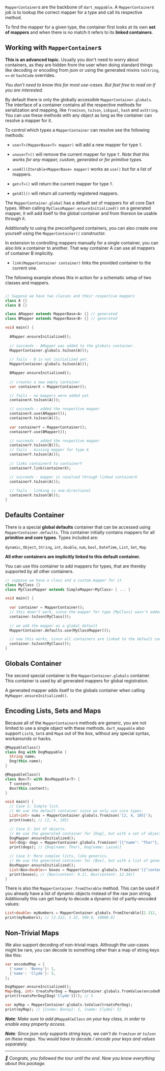`MapperContainer`s are the backbone of `dart_mappable`. A `MapperContainer`s job is to lookup the correct
mapper for a type and call its respective method.

To find the mapper for a given type, the container first looks at its own **set of mappers** and when 
there is no match it refers to its **linked containers**.

## Working with `MapperContainer`s

**This is an advanced topic.** Usually you don't need to worry about containers, as they are hidden from the user when doing standard
things like decoding or encoding from json or using the generated mixins `toString`, `==` or `hashCode` overrides.

*You don't need to know this for most use-cases. But feel free to read on if you are interested.*

By default there is only the globally accessible `MapperContainer.globals`. The interface of a container contains all the respective methods for 
serialization and mapping, like `fromJson`, `toJson`, `isEqual`, `hash` and `asString`. You can use these methods with any object as long
as the container can resolve a mapper for it.

To control which types a `MapperContainer` can resolve see the following methods:

- `use<T>(MapperBase<T> mapper)` will add a new mapper for type `T`.
- `unuse<T>()` will remove the current mapper for type `T`. *Note that this works for any mapper, custom, generated or for primitive types.*
- `useAll(Iterable<MapperBase> mapper)` works as `use()` but for a list of mappers.

- `get<T>()` will return the current mapper for type `T`.
- `getAll()` will return all currently registered mappers.

The `MapperContainer.global` has a default set of mappers for all core Dart types. When calling `MyClassMapper.ensureInitialized()`
on a generated mapper, it will add itself to the global container and from thereon be usable through it.

Additionally to using the preconfigured containers, you can also create one yourself using the `MapperContainer()` constructor.

In extension to controlling mappers manually for a single container, you can also link a container to 
another. That way container A can use all mappers of container B implicitly.

- `link(MapperContainer container)` links the provided container to the current one.

The following example shows this in action for a schematic setup of two classes and mappers.

```dart

// Suppose we have two classes and their respective mappers
class A {}
class B {}

class AMapper extends MapperBase<A> {} // generated
class BMapper extends MapperBase<B> {} // generated

void main() {
  
  AMapper.ensureInitialized();
  
  // succeeds - AMapper was added to the globals container.
  MapperContainer.globals.toJson(A());
  
  // fails - B is not initialized yet.
  MapperContainer.globals.toJson(A());

  BMapper.ensureInitialized();
  
  // creates a new empty container
  var containerX = MapperContainer();

  // fails - no mappers were added yet
  containerX.toJson(A());

  // succeeds - added the respective mapper
  containerX.use(AMapper());
  containerX.toJson(A());
  
  var containerY = MapperContainer();
  containerY.use(BMapper());

  // succeeds - added the respective mapper
  containerY.toJson(B());
  // fails - missing mapper for type A
  containerY.toJson(A());
  
  // links containerX to containerY
  containerY.link(containerX);

  // succeeds - mapper is resolved through linked containerX
  containerY.toJson(A());
  
  // fails - linking is one-directional
  containerX.toJson(B());
}
```

## Defaults Container

There is a special **global defaults** container that can be accessed using `MapperContainer.defaults`. This
container initially contains mappers for all **primitive and core types**. Types included are:

`dynamic`, `Object`, `String`, `int`, `double`, `num`, `bool`, `DateTime`, `List`, `Set`, `Map`

**All other containers are implicitly linked to this default container.**

You can use this container to add mappers for types, that are thereby supported by all other containers.

```dart
// suppose we have a class and a custom mapper for it
class MyClass {}
class MyClassMapper extends SimpleMapper<MyClass> { ... }

void main() {
  
  var container = MapperContainer();
  // this doen't work, since the mapper for type [MyClass] wasn't added yet to this container
  container.toJson(MyClass());
  
  // we add the mapper as a global default
  MapperContainer.defaults.use(MyClassMapper());

  // now this works, since all containers are linked to the default container
  container.toJson(MyClass());
}

```

## Globals Container

The second special container is the `MapperContainer.globals` container. This
container is used by all generated mappers for global registration.

A generated mapper adds itself to the globals container when calling `MyMapper.ensureInitialized()`.

## Encoding Lists, Sets and Maps

Because all of the `MapperContainer`s methods are generic, you are not limited to use a single 
object with these methods. `dart_mappable` also support `List`s, `Set`s and `Map`s out of the box, 
without any special syntax, workarounds or hacks.

```dart
@MappableClass()
class Dog with DogMappable {
  String name;
  Dog(this.name);
}

@MappableClass()
class Box<T> with BoxMappable<T> {
  T content;
  Box(this.content);
}

void main() {
  // Case 1: Simple list.
  // We use the default container since we only use core types.
  List<int> nums = MapperContainer.globals.fromJson('[2, 4, 105]');
  print(nums); // [2, 4, 105]

  // Case 2: Set of objects.
  // We use the generated container for [Dog], but with a set of objects.
  DogMapper.ensureInitialized();
  Set<Dog> dogs = MapperContainer.globals.fromJson('[{"name": "Thor"}, {"name": "Lasse"}, {"name": "Thor"}]');
  print(dogs); // {Dog(name: Thor), Dog(name: Lasse)}

  // Case 3: More complex lists, like generics.
  // We use the generated container for [Box], but with a list of generic objects.
  BoxMapper.ensureInitialized();
  List<Box<double>> boxes = MapperContainer.globals.fromJson('[{"content": 0.1}, {"content": 12.34}]');
  print(boxes); // [Box(content: 0.1), Box(content: 12.34)]
}
```

There is also the `MapperContainer.fromIterable` method. This can be used if you already have a list of dynamic objects instead of the raw json string.
Additionally this can get handy to decode a dynamic list of partly-encoded values:

```dart
List<double> myNumbers = MapperContainer.globals.fromIterable([2.312, '1.32', 500, '1e4']);
print(myNumbers); // [2.312, 1.32, 500.0, 10000.0]
```

## Non-Trivial Maps

We also support decoding of non-trivial maps.
Although the use-cases might be rare, you can decode to something other than a map of string keys like this:

```dart
var encodedMap = {
  {'name': 'Bonny'}: 1,
  {'name': 'Clyde'}: 5,
};

DogMapper.ensureInitialized();
Map<Dog, int> treatsPerDog = MapperContainer.globals.fromValue(encodedMap);
print(treatsPerDog[Dog('Clyde')]!); // 5

var myMap = MapperContainer.globals.toValue(treatsPerDog);
print(myMap); // {{name: Bonny}: 1, {name: Clyde}: 5}
```

***Note**: Make sure to add `@MappableClass` on your key class, in order to enable easy property access.*

***Note**: Since json only supports string keys, we can't do `fromJson` or `toJson` on these maps.
You would have to decode / encode your keys and values separately.*

---

*🎉 Congrats, you followed the tour until the end. Now you know everything about this package.*
